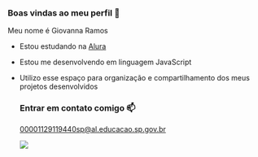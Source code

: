 ### Boas vindas ao meu perfil 🖤

Meu nome é Giovanna Ramos

- Estou estudando na [Alura](https://www.alura.com.br)
- Estou me desenvolvendo em linguagem JavaScript
- Utilizo esse espaço para organização e compartilhamento dos meus projetos desenvolvidos

  ### Entrar em contato comigo 📫

  00001129119440sp@al.educacao.sp.gov.br

  ![](https://media1.tenor.com/m/KtMnAwmpw8sAAAAC/pedro-monkey-puppet.gif)
 
